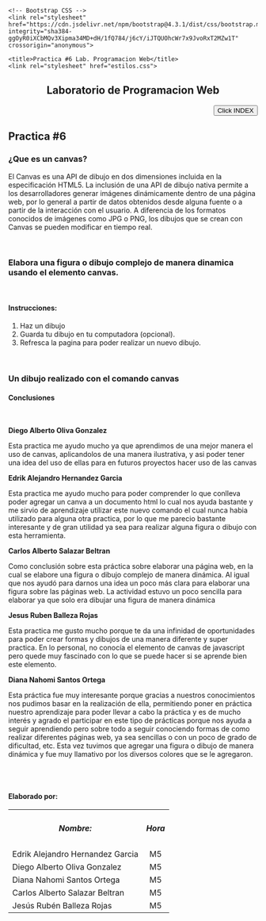 <html lang="es">
  <head>
    <meta charset="UTF-8" />
    <meta name="viewport" content="width=device-width, initial-scale=1.0" />

    <!-- Bootstrap CSS -->
    <link rel="stylesheet" href="https://cdn.jsdelivr.net/npm/bootstrap@4.3.1/dist/css/bootstrap.min.css" integrity="sha384-ggOyR0iXCbMQv3Xipma34MD+dH/1fQ784/j6cY/iJTQUOhcWr7x9JvoRxT2MZw1T" crossorigin="anonymous">

    <title>Practica #6 Lab. Programacion Web</title>
    <link rel="stylesheet" href="estilos.css">
  </head>
  <body>
    <nav class="navbar-expand-lg bg-light">
        <div class="container-fluid">
            <center><b><h1>Laboratorio de Programacion Web</h1></b></center>
          </div>
        <div class="right">
          <div align="right">
            <a href="https://alejandrohg90210.github.io/index.github.io/">
            <input type="button" value="Click INDEX"/>
          </a>
        <h2><p align=left>Practica #6</p></h2>
          </div>
          <h3>¿Que es un canvas?</h3>
          <p>El Canvas es una API de dibujo en dos dimensiones incluida en la especificación HTML5. La inclusión de una API de dibujo nativa permite a los desarrolladores generar imágenes dinámicamente dentro de una página web, por lo general a partir de datos obtenidos desde alguna fuente o a partir de la interacción con el usuario. A diferencia de los formatos conocidos de imágenes como JPG o PNG, los dibujos que se crean con Canvas se pueden modificar en tiempo real.</p>
          <br>
          <h3>Elabora una figura o dibujo complejo de manera dinamica usando el elemento canvas.</h3>
<main class="main-container">
  <canvas id="main-canvas" width="700" height="600"> </canvas>
</main> 
  <script src="js.js"></script>  
<br>
<h4>Instrucciones: </h4>
<ol>
  <li>Haz un dibujo</li>
  <li>Guarda tu dibujo en tu computadora (opcional).</li>
  <li>Refresca la pagina para poder realizar un nuevo dibujo.</li>
</ol>
<br>
<h3>Un dibujo realizado con el comando canvas</h3>
<main class="main-container">
  <canvas id="canvas" width="470" height="250"> </canvas>
</main>
  <script src="javascript.js"></script>
    <h4> Conclusiones </h4>
    <br />
            <b><p>Diego Alberto Oliva Gonzalez </p></b>
            <p>Esta practica me ayudo mucho ya que aprendimos de una mejor manera el uso de canvas, aplicandolos de una manera ilustrativa, y asi poder tener una idea del uso de ellas para en futuros proyectos hacer uso de las canvas</p>
            <b><p>Edrik Alejandro Hernandez Garcia </p></b>
            <p>Esta practica me ayudo mucho para poder comprender lo que conlleva poder agregar un canva a un documento html lo cual nos ayuda bastante y me sirvio de aprendizaje utilizar este nuevo comando el cual nunca habia utilizado para alguna otra practica, por lo que me parecio bastante interesante y de gran utilidad ya sea para realizar alguna figura o dibujo con esta herramienta.</p>
            <b><p>Carlos Alberto Salazar Beltran </p></b>
            <p>Como conclusión sobre esta práctica sobre elaborar una página web, en la cual se elabore una figura o dibujo complejo de manera dinámica. Al igual que nos ayudó para darnos una idea un poco más clara para elaborar una figura sobre las páginas web. La actividad estuvo un poco sencilla para elaborar ya que solo era dibujar una figura de manera dinámica</p>
            <b><p>Jesus Ruben Balleza Rojas </p></b>
            <p>Esta practica me gusto mucho porque te da una infinidad de oportunidades para poder crear formas y dibujos de una manera diferente y super practica. En lo personal, no conocía el elemento de canvas de javascript pero quede muy fascinado con lo que se puede hacer si se aprende bien este elemento.</p>
            <b><p>Diana Nahomi Santos Ortega  </p></b>
            <p>Esta práctica fue muy interesante porque gracias a nuestros conocimientos nos pudimos basar en la realización de ella, permitiendo poner en práctica nuestro aprendizaje para poder llevar a cabo la práctica y es de mucho interés y agrado el participar en este tipo de prácticas porque nos ayuda a seguir aprendiendo pero sobre todo a seguir conociendo formas de como realizar diferentes páginas web, ya sea sencillas o con un poco de grado de dificultad, etc. Esta vez tuvimos que agregar una figura o dibujo de manera dinámica y fue muy llamativo por los diversos colores que se le agregaron.</p>
            <br/>
            <br/>
                <h4>Elaborado por:</h4>
                <table class="default">
                  <div class="container-fluid">
                      <tr>
                        <b>
                        <th><h5>Nombre:</h5></th>
                        <th><h5><center>Hora</center></h5></th>
                      </b>
                      </tr>
                      <tr> 
                        <td>Edrik Alejandro Hernandez Garcia</td>
                        <td><center>M5</center></td>
                      </tr>
                      <tr>
                        <td>Diego Alberto Oliva Gonzalez</td>
                        <td><center>M5</center></td> 
                      </tr>
                      <tr>
                          <td>Diana Nahomi Santos Ortega</td>
                          <td><center>M5</center></td>
                      </tr>
                      <tr>
                        <td>Carlos Alberto Salazar Beltran</td>
                        <td><center>M5</center></td>
                      </tr>
                      <tr>
                        <td>Jesús Rubén Balleza Rojas</td>
                        <td><center>M5</center></td>
                      </tr>
                  </div>
                </table> 
